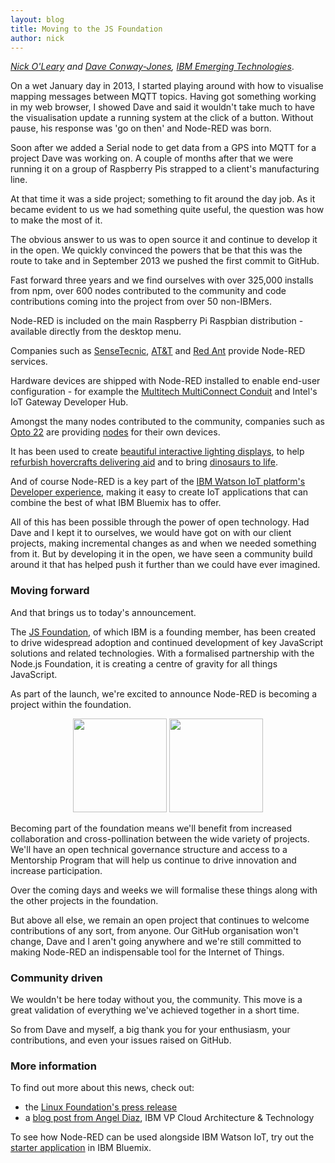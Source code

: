 ```yaml
---
layout: blog
title: Moving to the JS Foundation
author: nick
---
```


_[Nick O'Leary](https://twitter.com/knolleary) and [Dave Conway-Jones](https://twitter.com/ceejay), [IBM Emerging Technologies](https://www.ibm.com/blogs/emerging-technology/)_.


On a wet January day in 2013, I started playing around with how to visualise
mapping messages between MQTT topics. Having got something working in my web
browser, I showed Dave and said it wouldn't take much to have the visualisation
update a running system at the click of a button. Without pause, his response
was 'go on then' and Node-RED was born.

Soon after we added a Serial node to get data from a GPS into MQTT for a project
Dave was working on. A couple of months after that we were running it on a group
of Raspberry Pis strapped to a client's manufacturing line.

At that time it was a side project; something to fit around the day job. As it
became evident to us we had something quite useful, the question was how to make
the most of it.

The obvious answer to us was to open source it and continue to develop it in the
open. We quickly convinced the powers that be that this was the route to take and
in September 2013 we pushed the first commit to GitHub.

Fast forward three years and we find ourselves with over 325,000 installs from
npm, over 600 nodes contributed to the community and code contributions coming
into the project from over 50 non-IBMers.

Node-RED is included on the main Raspberry Pi Raspbian distribution - available
directly from the desktop menu.

Companies such as [SenseTecnic](https://fred.sensetecnic.com/), [AT&T](https://flow.att.com/) and [Red Ant](https://www.redconnect.io/) provide Node-RED services.

Hardware devices are shipped with Node-RED installed to enable end-user
configuration - for example the [Multitech MultiConnect Conduit](http://www.multitech.co.uk/brands/multiconnect-conduit) and Intel's IoT
Gateway Developer Hub.

Amongst the many nodes contributed to the community, companies such as [Opto 22](http://www.opto22.com/)
are providing [nodes](http://flows.nodered.org/node/node-red-contrib-pac) for their own devices.

It has been used to create [beautiful interactive lighting displays](https://momentfactory.com/work/all/all/nova-lumina), to help [refurbish hovercrafts delivering aid](https://kk4oyj.wordpress.com/2016/10/09/hovercraft-instrumentation/)
and to bring [dinosaurs to life](https://www.ibm.com/blogs/internet-of-things/bring-dinosaur-life/).


And of course Node-RED is a key part of the [IBM Watson IoT platform's Developer experience](https://www.ibm.com/internet-of-things/roles/iot-developer/), making
it easy to create IoT applications that can combine the best of what IBM Bluemix
has to offer.

All of this has been possible through the power of open technology. Had Dave and
I kept it to ourselves, we would have got on with our client projects, making
incremental changes as and when we needed something from it. But by developing
it in the open, we have seen a community build around it that has helped push
it further than we could have ever imagined.

### Moving forward

And that brings us to today's announcement.

The [JS Foundation](https://js.foundation/), of which IBM is a founding member,
has been created to drive widespread adoption and continued development of key
JavaScript solutions and related technologies. With a formalised partnership with
the Node.js Foundation, it is creating a centre of gravity for all things JavaScript.

As part of the launch, we're excited to announce Node-RED is becoming a project
within the foundation.

<div style="text-align:center">
<img style="width:150px;" src="/blog/content/images/2016/10/jsf-hex.png" />
<img style="width:150px;" src="/blog/content/images/2016/10/nr-hex.png" />
</div>

Becoming part of the foundation means we'll benefit from increased collaboration
and cross-pollination between the wide variety of projects. We'll have an open
technical governance structure and access to a Mentorship Program that will help
us continue to drive innovation and increase participation.

Over the coming days and weeks we will formalise these things along with the other
projects in the foundation.

But above all else, we remain an open project that continues to welcome contributions
of any sort, from anyone. Our GitHub organisation won't change, Dave and I aren't
going anywhere and we're still committed to making Node-RED an indispensable tool
for the Internet of Things.


### Community driven

We wouldn't be here today without you, the community. This move is a great
validation of everything we've achieved together in a short time.

So from Dave and myself, a big thank you for your enthusiasm, your contributions,
and even your issues raised on GitHub.

### More information

To find out more about this news, check out:

 - the [Linux Foundation's
press release](https://www.linuxfoundation.org/press-release/the-linux-foundation-unites-javascript-community-for-open-web-development/)
 - a [blog post from Angel Diaz](https://www.ibm.com/blogs/cloud-computing/2016/10/ibm-partners-js-foundation/), IBM VP Cloud Architecture & Technology

To see how Node-RED can be used alongside IBM Watson IoT, try out the [starter application](https://new-console.ng.bluemix.net/catalog/starters/internet-of-things-platform-starter/) in IBM Bluemix.
